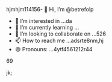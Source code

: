 hjmhjm114156- 👋 Hi, I’m @betrefolp
- 👀 I’m interested in ...da
- 🌱 I’m currently learning ...
- 💞️ I’m looking to collaborate on ...526
- 📫 How to reach me ...adsrte8nm,hj
- 😄 Pronouns: ...4ytf4561212r44
<!---5454sdf7887rgr63385
betrefolp/betrefolp is a ✨ special ✨ repository because itfghs `README.md` (this file) appears on qweqweyourhfmmmGitHub profile.2
You can click the Preview link to take a look atwre your2363
changes.22595944141
--->69
jk;
